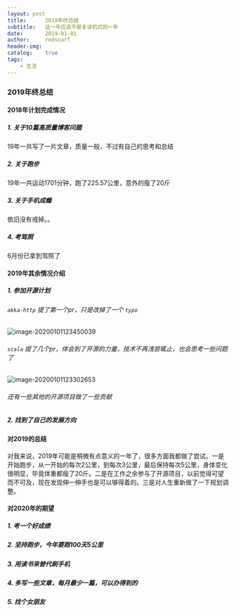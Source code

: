 ```yaml
---
layout: post
title: 	    2019年终总结
subtitle:   这一年应该不是复读机式的一年
date:       2019-01-01
author:     redscarf
header-img:
catalog:    true
tags:
    - 生活
---
```


### 2019年终总结

#### 2018年计划完成情况

##### 1. 关于10篇高质量博客问题

19年一共写了一片文章，质量一般，不过有自己的思考和总结

##### 2. 关于跑步

19年一共运动1701分钟，跑了225.57公里，意外的瘦了20斤

##### 3. 关于手机成瘾

依旧没有戒掉。。

##### 4. 考驾照

6月份已拿到驾照了

#### 2019年其余情况介绍

##### 1. 参加开源计划

###### `akka-http` 提了第一个pr，只是改掉了一个 `typo`

![image-20200101123450039](https://tva1.sinaimg.cn/large/006tNbRwly1gagyeuuo5hj30yu03ejs5.jpg)

###### `scala` 提了几个pr，体会到了开源的力量，技术不再浅尝辄止，也会思考一些问题了

![image-20200101123302653](https://tva1.sinaimg.cn/large/006tNbRwly1gagyd1p6fpj31cu0dwgpr.jpg)



###### 还有一些其他的开源项目做了一些贡献

##### 2. 找到了自己的发展方向

#### 对2019的总结

对我来说，2019年可能是稍微有点意义的一年了，很多方面我都做了尝试。一是开始跑步，从一开始的每次2公里，到每次3公里，最后保持每次5公里，身体变化很明显，毕竟体重都瘦了20斤。二是在工作之余参与了开源项目，以前觉得可望而不可及，现在发现伸一伸手也是可以够得着的。三是对人生重新做了一下规划调整。

#### 对2020年的期望

##### 1. 考一个好成绩

##### 2. 坚持跑步，今年要跑100天5公里

##### 3. 用读书来替代刷手机

##### 4. 多写一些文章，每月最少一篇，可以办得到的

##### 5. 找个女朋友



